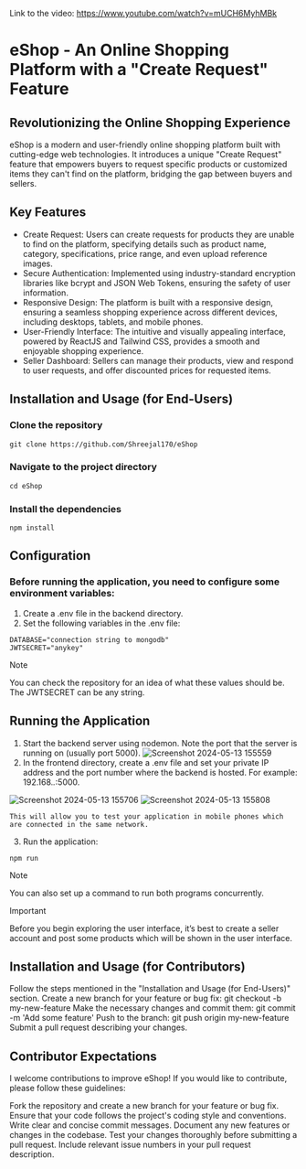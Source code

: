 Link to the video: https://www.youtube.com/watch?v=mUCH6MyhMBk

# eShop - An Online Shopping Platform with a "Create Request" Feature

## Revolutionizing the Online Shopping Experience
eShop is a modern and user-friendly online shopping platform built with cutting-edge web technologies. It introduces a unique "Create Request" feature that empowers buyers to request specific products or customized items they can't find on the platform, bridging the gap between buyers and sellers.

## Key Features
* Create Request: Users can create requests for products they are unable to find on the platform, specifying details such as product name, category, specifications, price range, and even upload reference images.
* Secure Authentication: Implemented using industry-standard encryption libraries like bcrypt and JSON Web Tokens, ensuring the safety of user information.
* Responsive Design: The platform is built with a responsive design, ensuring a seamless shopping experience across different devices, including desktops, tablets, and mobile phones.
* User-Friendly Interface: The intuitive and visually appealing interface, powered by ReactJS and Tailwind CSS, provides a smooth and enjoyable shopping experience.
* Seller Dashboard: Sellers can manage their products, view and respond to user requests, and offer discounted prices for requested items.

## Installation and Usage (for End-Users)

### Clone the repository
```
git clone https://github.com/Shreejal170/eShop
```
### Navigate to the project directory
```
cd eShop
```
### Install the dependencies
```
npm install
```

## Configuration
### Before running the application, you need to configure some environment variables:
1. Create a .env file in the backend directory.
2. Set the following variables in the .env file:
```
DATABASE="connection string to mongodb"
JWTSECRET="anykey"
```
> [!NOTE]
> You can check the repository for an idea of what these values should be. The JWTSECRET can be any string.

## Running the Application
1. Start the backend server using nodemon. Note the port that the server is running on (usually port 5000).
![Screenshot 2024-05-13 155559](https://github.com/Shreejal170/eShop/assets/71423666/50111746-0718-41a4-9989-62036f6d9943)
2. In the frontend directory, create a .env file and set your private IP address and the port number where the backend is hosted. For example: 192.168.*.*:5000.

![Screenshot 2024-05-13 155706](https://github.com/Shreejal170/eShop/assets/71423666/0ec94550-7945-4f6b-aa58-ed5a7819a0ed)
![Screenshot 2024-05-13 155808](https://github.com/Shreejal170/eShop/assets/71423666/0c758789-6934-4e85-9cba-2e7cf556a36b)
```
This will allow you to test your application in mobile phones which are connected in the same network.
```
3. Run the application:
```
npm run
```
> [!NOTE]
> You can also set up a command to run both programs concurrently.

> [!IMPORTANT]
> Before you begin exploring the user interface, it’s best to create a seller account and post some products which will be shown in the user interface.


## Installation and Usage (for Contributors)

Follow the steps mentioned in the "Installation and Usage (for End-Users)" section.
Create a new branch for your feature or bug fix: git checkout -b my-new-feature
Make the necessary changes and commit them: git commit -m 'Add some feature'
Push to the branch: git push origin my-new-feature
Submit a pull request describing your changes.

## Contributor Expectations
I welcome contributions to improve eShop! If you would like to contribute, please follow these guidelines:

Fork the repository and create a new branch for your feature or bug fix.
Ensure that your code follows the project's coding style and conventions.
Write clear and concise commit messages.
Document any new features or changes in the codebase.
Test your changes thoroughly before submitting a pull request.
Include relevant issue numbers in your pull request description.

